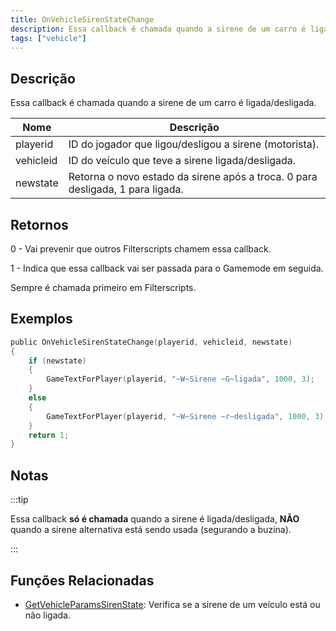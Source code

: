 ```yaml
---
title: OnVehicleSirenStateChange
description: Essa callback é chamada quando a sirene de um carro é ligada/desligada.
tags: ["vehicle"]
---
```

 
<VersionWarn name='callback' version='SA-MP 0.3.7' />
 
## Descrição
 
Essa callback é chamada quando a sirene de um carro é ligada/desligada.
 
| Nome      | Descrição                                                                      |
| --------- | ------------------------------------------------------------------------------ |
| playerid  | ID do jogador que ligou/desligou a sirene (motorista).                         |
| vehicleid | ID do veículo que teve a sirene ligada/desligada.                              |
| newstate  | Retorna o novo estado da sirene após a troca. 0 para desligada, 1 para ligada. |
 
## Retornos
 
0 - Vai prevenir que outros Filterscripts chamem essa callback.
 
1 - Indica que essa callback vai ser passada para o Gamemode em seguida.
 
Sempre é chamada primeiro em Filterscripts.
 
## Exemplos
 
```c
public OnVehicleSirenStateChange(playerid, vehicleid, newstate)
{
    if (newstate)
    {
        GameTextForPlayer(playerid, "~W~Sirene ~G~ligada", 1000, 3);
    }
    else
    {
        GameTextForPlayer(playerid, "~W~Sirene ~r~desligada", 1000, 3);
    }
    return 1;
}
```
 
## Notas
 
:::tip
 
Essa callback **só é chamada** quando a sirene é ligada/desligada, **NÃO** quando a sirene alternativa está sendo usada (segurando a buzina).
 
:::
 
## Funções Relacionadas
 
- [GetVehicleParamsSirenState](../functions/GetVehicleParamsSirenState): Verifica se a sirene de um veículo está ou não ligada.